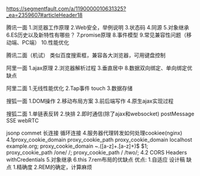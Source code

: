 https://segmentfault.com/a/1190000010631325?_ea=2359607#articleHeader18

腾讯一面
1.浏览器工作原理
2.Web安全，举例说明
3.状态码
4.同源
5.对象继承
6.ES历史以及新特性有哪些？
7.promise原理
8.事件模型
9.常见兼容性问题（移动端、PC端）
10.性能优化

腾讯二面（机试）
类似百度搜索框，兼容各大浏览器，可用键盘控制

阿里一面
1.ajax原理
2.浏览器解析过程
3.垂直居中
8.数据双向绑定、单向绑定优缺点


阿里二面
1.无线性能优化
2.Tap事件 touch
3.数据存储

搜狐一面
1.DOM操作
2.移动布局方案
3.前后端写作
4.原生ajax实现过程

搜狐二面
1.单链表反转
2.快排
2.即时通信(除了ajax和websocket)
postMessage
SSE
webRTC

jsonp
commet 长连接 循环连接
4.服务器代理转发如何处理cookiee(nginx)
4.1proxy_cookie_domain proxy_cookie_path
proxy_cookie_domain localhost example.org;
proxy_cookie_domain ~\.([a-z]+\.[a-z]+)$ $1;
proxy_cookie_path /one/ /;
proxy_cookie_path / /two/;
4.2 CORS Headers
withCredentials
5.对象继承
6.this
7.rem布局的优缺点
优点:
1.自适应 设计稿
缺点
1.精确度
2.REM的确定，计算麻烦